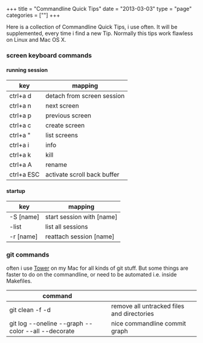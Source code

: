 +++
title = "Commandline Quick Tips"
date  = "2013-03-03"
type = "page"
categories = [""]
+++

Here is a collection of Commandline Quick Tips, i use often. It will be supplemented, every time i find a new Tip. Normally this tips work flawless on Linux and Mac OS X.

### screen keyboard commands

#### running session

| key      | mapping |
|----------|---------|
| ctrl+a d | detach from screen session |
| ctrl+a n | next screen |
| ctrl+a p | previous screen |
| ctrl+a c | create screen |
| ctrl+a " | list screens |
| ctrl+a i | info |
| ctrl+a k | kill |
| ctrl+a A | rename |
| ctrl+a ESC | activate scroll back buffer |

#### startup

| key | mapping |
|-----|---------|
| -S [name] | start session with [name] |
| -list | list all sessions |
| -r [name] | reattach session [name] |

### git commands

often i use [Tower](http://www.git-tower.com/) on my Mac for all kinds of git stuff. But some things are faster to do on the commandline, or need to be automated i.e. inside Makefiles.

| command |    |
|---------|----|
| git clean -f -d | remove all untracked files and directories |
| git log --oneline --graph --color --all --decorate | nice commandline commit graph |
